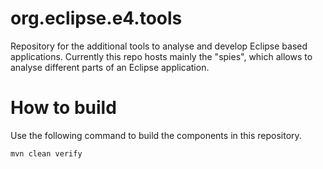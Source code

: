 org.eclipse.e4.tools
=========================

Repository for the additional tools to analyse and develop Eclipse based applications. Currently this repo hosts mainly the "spies", which allows to analyse different parts of an Eclipse application.

How to build
============

Use the following command to build the components in this repository.

```
mvn clean verify
```
